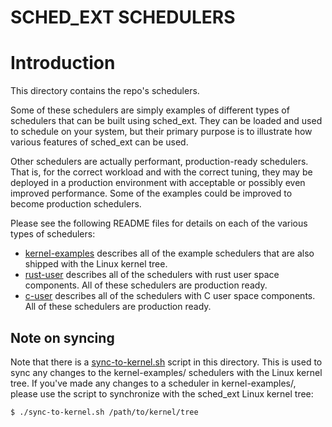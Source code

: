 SCHED_EXT SCHEDULERS
====================

# Introduction

This directory contains the repo's schedulers.

Some of these schedulers are simply examples of different types of schedulers
that can be built using sched_ext. They can be loaded and used to schedule on
your system, but their primary purpose is to illustrate how various features of
sched_ext can be used.

Other schedulers are actually performant, production-ready schedulers. That is,
for the correct workload and with the correct tuning, they may be deployed in a
production environment with acceptable or possibly even improved performance.
Some of the examples could be improved to become production schedulers.

Please see the following README files for details on each of the various types
of schedulers:

- [kernel-examples](kernel-examples/README.md) describes all of the example
  schedulers that are also shipped with the Linux kernel tree.
- [rust-user](rust-user/README.md) describes all of the schedulers with rust
  user space components. All of these schedulers are production ready.
- [c-user](c-user/README.md) describes all of the schedulers with C user space
  components. All of these schedulers are production ready.

## Note on syncing

Note that there is a [sync-to-kernel.sh](sync-to-kernel.sh) script in this
directory. This is used to sync any changes to the kernel-examples/ schedulers
with the Linux kernel tree. If you've made any changes to a scheduler in
kernel-examples/, please use the script to synchronize with the sched_ext Linux
kernel tree:

```
$ ./sync-to-kernel.sh /path/to/kernel/tree
```
